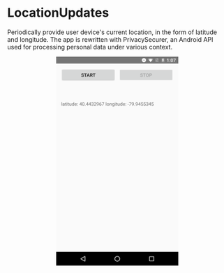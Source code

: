 # LocationUpdates

Periodically provide user device's current location, in the form of latitude and longitude. 
The app is rewritten with PrivacySecurer, an Android API used for processing personal data under various context.

<div align=center>
  <img width="280" height="480" src="https://github.com/xinyu1118/LocationUpdates/blob/master/images/screenshots.png" />
</div>
